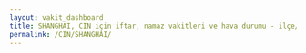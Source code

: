 ```yaml
---
layout: vakit_dashboard
title: SHANGHAI, CIN için iftar, namaz vakitleri ve hava durumu - ilçe/eyalet seç
permalink: /CIN/SHANGHAI/
---
```


<script type="text/javascript">
  var GLOBAL_COUNTRY = 'CIN';
  var GLOBAL_CITY = 'SHANGHAI';
  var GLOBAL_STATE = '';
  var lat = 72;
  var lon = 21;
</script>

